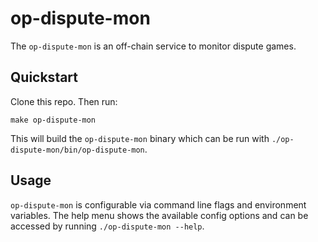 # op-dispute-mon

The `op-dispute-mon` is an off-chain service to monitor dispute games.

## Quickstart

Clone this repo. Then run:

```shell
make op-dispute-mon
```

This will build the `op-dispute-mon` binary which can be run with
`./op-dispute-mon/bin/op-dispute-mon`.

## Usage

`op-dispute-mon` is configurable via command line flags and environment variables. The help menu
shows the available config options and can be accessed by running `./op-dispute-mon --help`.

